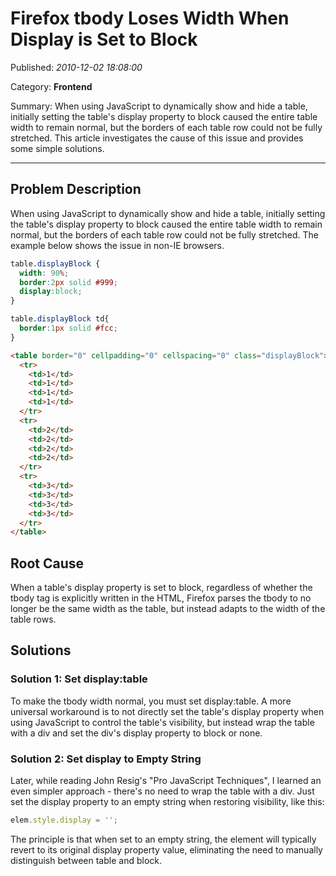 # Firefox tbody Loses Width When Display is Set to Block

Published: *2010-12-02 18:08:00*

Category: __Frontend__

Summary: When using JavaScript to dynamically show and hide a table, initially setting the table's display property to block caused the entire table width to remain normal, but the borders of each table row could not be fully stretched. This article investigates the cause of this issue and provides some simple solutions.

---

## Problem Description

When using JavaScript to dynamically show and hide a table, initially setting the table's display property to block caused the entire table width to remain normal, but the borders of each table row could not be fully stretched. The example below shows the issue in non-IE browsers.

```css
table.displayBlock { 
  width: 90%; 
  border:2px solid #999; 
  display:block; 
}

table.displayBlock td{ 
  border:1px solid #fcc; 
}
```

```html
<table border="0" cellpadding="0" cellspacing="0" class="displayBlock"> 
  <tr> 
    <td>1</td> 
    <td>1</td> 
    <td>1</td> 
    <td>1</td> 
  </tr> 
  <tr> 
    <td>2</td> 
    <td>2</td> 
    <td>2</td> 
    <td>2</td> 
  </tr> 
  <tr> 
    <td>3</td> 
    <td>3</td> 
    <td>3</td> 
    <td>3</td> 
  </tr> 
</table>
```

## Root Cause

When a table's display property is set to block, regardless of whether the tbody tag is explicitly written in the HTML, Firefox parses the tbody to no longer be the same width as the table, but instead adapts to the width of the table rows.

## Solutions

### Solution 1: Set display:table

To make the tbody width normal, you must set display:table. A more universal workaround is to not directly set the table's display property when using JavaScript to control the table's visibility, but instead wrap the table with a div and set the div's display property to block or none.

### Solution 2: Set display to Empty String

Later, while reading John Resig's "Pro JavaScript Techniques", I learned an even simpler approach - there's no need to wrap the table with a div. Just set the display property to an empty string when restoring visibility, like this:

```javascript
elem.style.display = '';
```

The principle is that when set to an empty string, the element will typically revert to its original display property value, eliminating the need to manually distinguish between table and block.